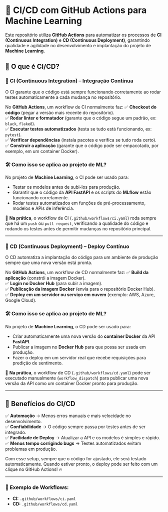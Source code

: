 # 🚀 CI/CD com GitHub Actions para Machine Learning

Este repositório utiliza **GitHub Actions** para automatizar os processos de **CI (Continuous Integration)** e **CD (Continuous Deployment)**, garantindo qualidade e agilidade no desenvolvimento e implantação do projeto de **Machine Learning**.

## 📌 O que é CI/CD?

### 🔹 **CI (Continuous Integration) – Integração Contínua**
O CI garante que o código está sempre funcionando corretamente ao rodar testes automaticamente a cada mudança no repositório.

No **GitHub Actions**, um workflow de CI normalmente faz:
✅ **Checkout do código** (pegar a versão mais recente do repositório).  
✅ **Rodar linter e formatador** (garante que o código segue um padrão, ex: `black`, `flake8`).  
✅ **Executar testes automatizados** (testa se tudo está funcionando, ex: `pytest`).  
✅ **Verificar dependências** (instala pacotes e verifica se tudo roda certo).  
✅ **Construir a aplicação** (garante que o código pode ser empacotado, por exemplo, em um container Docker).  

### 🛠 **Como isso se aplica ao projeto de ML?**
No projeto de **Machine Learning**, o CI pode ser usado para:
- Testar os modelos antes de subi-los para produção.
- Garantir que o código da **API FastAPI** e os scripts do **MLflow** estão funcionando corretamente.
- Rodar testes automatizados em funções de pré-processamento, modelos e APIs de inferência.

📌 **Na prática**, o workflow de CI (`.github/workflows/ci.yaml`) roda sempre que há um `push` ou `pull request`, verificando a qualidade do código e rodando os testes antes de permitir mudanças no repositório principal.

---

### 🔹 **CD (Continuous Deployment) – Deploy Contínuo**
O CD automatiza a implantação do código para um ambiente de produção sempre que uma nova versão está pronta.

No **GitHub Actions**, um workflow de CD normalmente faz:
✅ **Build da aplicação** (constrói a imagem Docker).  
✅ **Login no Docker Hub** (para subir a imagem).  
✅ **Publicação da imagem Docker** (envia para o repositório Docker Hub).  
✅ **Deploy em um servidor ou serviço em nuvem** (exemplo: AWS, Azure, Google Cloud).  

### 🛠 **Como isso se aplica ao projeto de ML?**
No projeto de **Machine Learning**, o CD pode ser usado para:
- Criar automaticamente uma nova versão do **container Docker** da API **FastAPI**.
- Publicar a imagem no **Docker Hub** para que possa ser usada em produção.
- Fazer o deploy em um servidor real que recebe requisições para predição de sentimento.

📌 **Na prática**, o workflow de CD (`.github/workflows/cd.yaml`) pode ser executado manualmente (`workflow_dispatch`) para publicar uma nova versão da API como um container Docker pronto para produção.

---

## 🚀 Benefícios do CI/CD
✅ **Automação** → Menos erros manuais e mais velocidade no desenvolvimento.  
✅ **Confiabilidade** → O código sempre passa por testes antes de ser integrado.  
✅ **Facilidade de Deploy** → Atualizar a API e os modelos é simples e rápido.  
✅ **Menos tempo corrigindo bugs** → Testes automatizados evitam problemas em produção.  

Com esse setup, sempre que o código for ajustado, ele será testado automaticamente. Quando estiver pronto, o deploy pode ser feito com um clique no GitHub Actions! 🔥

---

### 📜 Exemplo de Workflows:
- **CI:** `.github/workflows/ci.yaml`
- **CD:** `.github/workflows/cd.yaml`
